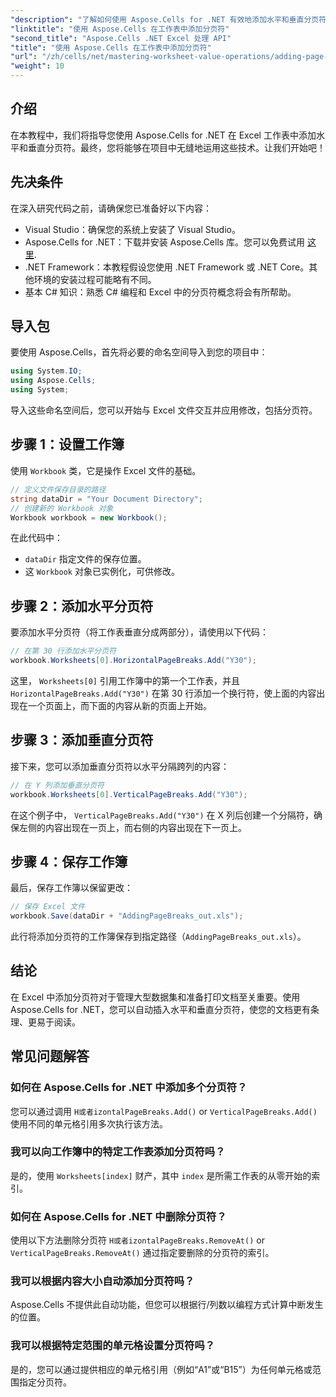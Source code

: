 ```yaml
---
"description": "了解如何使用 Aspose.Cells for .NET 有效地添加水平和垂直分页符，从而增强您的 Excel 工作表。本指南将引导您完成必要的设置和编码步骤。"
"linktitle": "使用 Aspose.Cells 在工作表中添加分页符"
"second_title": "Aspose.Cells .NET Excel 处理 API"
"title": "使用 Aspose.Cells 在工作表中添加分页符"
"url": "/zh/cells/net/mastering-worksheet-value-operations/adding-page-breaks/"
"weight": 10
---
```


## 介绍

在本教程中，我们将指导您使用 Aspose.Cells for .NET 在 Excel 工作表中添加水平和垂直分页符。最终，您将能够在项目中无缝地运用这些技术。让我们开始吧！

## 先决条件
在深入研究代码之前，请确保您已准备好以下内容：
- Visual Studio：确保您的系统上安装了 Visual Studio。
- Aspose.Cells for .NET：下载并安装 Aspose.Cells 库。您可以免费试用 [这里](https://releases。aspose.com/cells/net/).
- .NET Framework：本教程假设您使用 .NET Framework 或 .NET Core。其他环境的安装过程可能略有不同。
- 基本 C# 知识：熟悉 C# 编程和 Excel 中的分页符概念将会有所帮助。

## 导入包
要使用 Aspose.Cells，首先将必要的命名空间导入到您的项目中：

```csharp
using System.IO;
using Aspose.Cells;
using System;
```

导入这些命名空间后，您可以开始与 Excel 文件交互并应用修改，包括分页符。

## 步骤 1：设置工作簿
使用 `Workbook` 类，它是操作 Excel 文件的基础。

```csharp
// 定义文件保存目录的路径
string dataDir = "Your Document Directory";
// 创建新的 Workbook 对象
Workbook workbook = new Workbook();
```
在此代码中：
- `dataDir` 指定文件的保存位置。
- 这 `Workbook` 对象已实例化，可供修改。

## 步骤 2：添加水平分页符
要添加水平分页符（将工作表垂直分成两部分），请使用以下代码：

```csharp
// 在第 30 行添加水平分页符
workbook.Worksheets[0].HorizontalPageBreaks.Add("Y30");
```
这里， `Worksheets[0]` 引用工作簿中的第一个工作表，并且 `HorizontalPageBreaks.Add("Y30")` 在第 30 行添加一个换行符，使上面的内容出现在一个页面上，而下面的内容从新的页面上开始。

## 步骤 3：添加垂直分页符
接下来，您可以添加垂直分页符以水平分隔跨列的内容：

```csharp
// 在 Y 列添加垂直分页符
workbook.Worksheets[0].VerticalPageBreaks.Add("Y30");
```
在这个例子中， `VerticalPageBreaks.Add("Y30")` 在 X 列后创建一个分隔符，确保左侧的内容出现在一页上，而右侧的内容出现在下一页上。

## 步骤 4：保存工作簿
最后，保存工作簿以保留更改：

```csharp
// 保存 Excel 文件
workbook.Save(dataDir + "AddingPageBreaks_out.xls");
```
此行将添加分页符的工作簿保存到指定路径（`AddingPageBreaks_out.xls`）。

## 结论
在 Excel 中添加分页符对于管理大型数据集和准备打印文档至关重要。使用 Aspose.Cells for .NET，您可以自动插入水平和垂直分页符，使您的文档更有条理、更易于阅读。

## 常见问题解答

### 如何在 Aspose.Cells for .NET 中添加多个分页符？
您可以通过调用 `H或者izontalPageBreaks.Add()` or `VerticalPageBreaks.Add()` 使用不同的单元格引用多次执行该方法。

### 我可以向工作簿中的特定工作表添加分页符吗？
是的，使用 `Worksheets[index]` 财产，其中 `index` 是所需工作表的从零开始的索引。

### 如何在 Aspose.Cells for .NET 中删除分页符？
使用以下方法删除分页符 `H或者izontalPageBreaks.RemoveAt()` or `VerticalPageBreaks.RemoveAt()` 通过指定要删除的分页符的索引。

### 我可以根据内容大小自动添加分页符吗？
Aspose.Cells 不提供此自动功能，但您可以根据行/列数以编程方式计算中断发生的位置。

### 我可以根据特定范围的单元格设置分页符吗？
是的，您可以通过提供相应的单元格引用（例如“A1”或“B15”）为任何单元格或范围指定分页符。